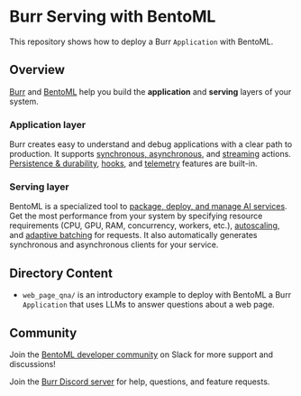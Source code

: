 # Burr Serving with BentoML

This repository shows how to deploy a Burr `Application` with BentoML.


## Overview

[Burr](https://github.com/dagworks-inc/burr) and [BentoML](https://github.com/bentoml/BentoML) help you build the **application** and **serving** layers of your system. 

### Application layer

Burr creates easy to understand and debug applications with a clear path to production. It supports [synchronous, asynchronous](https://burr.dagworks.io/concepts/state-machine/), and [streaming](https://burr.dagworks.io/concepts/streaming-actions/) actions. [Persistence & durability](https://burr.dagworks.io/concepts/state-persistence/), [hooks](https://burr.dagworks.io/concepts/hooks/), and [telemetry](https://burr.dagworks.io/concepts/additional-visibility/) features are built-in.

### Serving layer

BentoML is a specialized tool to [package, deploy, and manage AI services](https://docs.bentoml.com/en/latest/scale-with-bentocloud/deployment/index.html). Get the most performance from your system by specifying resource requirements (CPU, GPU, RAM, concurrency, workers, etc.), [autoscaling](https://docs.bentoml.com/en/latest/scale-with-bentocloud/scaling/autoscaling.html), and [adaptive batching](https://docs.bentoml.com/en/latest/get-started/adaptive-batching.html) for requests. It also automatically generates synchronous and asynchronous clients for your service. 

## Directory Content

- `web_page_qna/` is an introductory example to deploy with BentoML a Burr `Application` that uses LLMs to answer questions about a web page.

## Community

Join the [BentoML developer community](https://l.bentoml.com/join-slack) on Slack for more support and discussions!

Join the [Burr Discord server](https://discord.gg/6Zy2DwP4f3) for help, questions, and feature requests.